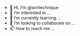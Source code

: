 - 👋 Hi, I’m @wintechnique
- 👀 I’m interested in ...
- 🌱 I’m currently learning ...
- 💞️ I’m looking to collaborate on ...
- 📫 How to reach me ...

<!---
wintechnique/wintechnique is a ✨ special ✨ repository because its `README.md` (this file) appears on your GitHub profile.
You can click the Preview link to take a look at your changes.
--->
